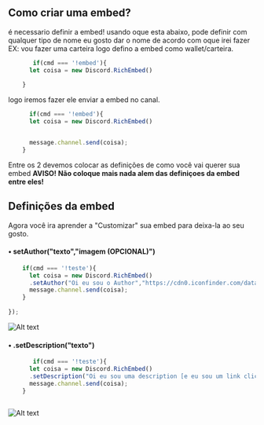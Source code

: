 
## Como criar uma embed? 

é necessario definir a embed! usando oque esta abaixo, pode definir com qualquer tipo de nome eu gosto dar o nome de acordo com oque irei fazer EX: vou fazer uma carteira logo defino a embed como wallet/carteira.
```js
       if(cmd === '!embed'){
      let coisa = new Discord.RichEmbed()
     
    }
``` 
logo iremos fazer ele enviar a embed no canal.
```js
      if(cmd === '!embed'){
      let coisa = new Discord.RichEmbed()


      message.channel.send(coisa);
    }

``` 
Entre os 2 devemos colocar as definições de como você vai querer sua embed 
**AVISO! Não coloque mais nada alem das definiçoes da embed entre eles!**

## Definições da embed

Agora você ira aprender a "Customizar" sua embed para deixa-la ao seu gosto.

#### • setAuthor("texto","imagem (OPCIONAL)") 
```js
    if(cmd === '!teste'){
      let coisa = new Discord.RichEmbed()
      .setAuthor("Oi eu sou o Author","https://cdn0.iconfinder.com/data/icons/free-social-media-set/24/discord-512.png")
      message.channel.send(coisa);
    }
  
});
```
![Alt text](https://cdn.discordapp.com/attachments/682575921727012902/682576291240738870/unknown.png "Title")

#### • .setDescription("texto") 
```js
       if(cmd === '!teste'){
      let coisa = new Discord.RichEmbed()
      .setDescription("Oi eu sou uma description [e eu sou um link clicavel](https://www.youtube.com/channel/UCTbR2nrS_LR5jR6BpBjjG_A)")
      message.channel.send(coisa);
    }
  
```
![Alt text](https://cdn.discordapp.com/attachments/682575921727012902/682577482649436311/unknown.png "Title")

